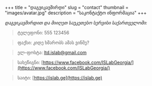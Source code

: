 +++
title = "დაგვიკავშირდი"
slug = "contact"
thumbnail = "images/avatar.jpg"
description = "საკონტაქტო ინფორმაცია"
+++

*დაგვიკავშირდით და მიიღეთ საუკეთესო სერვისი საქართველოში:*

> ტელეფონი: 555 123456

> ფაქსი: კიდე ხმარობს ამას ვინმე?

> ელ-ფოსტა: ltd.islab@gmail.com

> სახეწიგნი: [https://www.facebook.com/ISLabGeorgia/](https://www.facebook.com/ISLabGeorgia/)

> საიტი: [https://islab.ge](https://islab.ge)